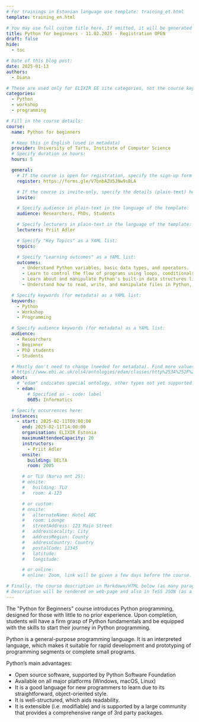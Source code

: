 ```yaml
---
# For trainings in Estonian language use template: training_et.html
template: training_en.html

# You may use full custom title here. If omitted, it will be generated from course name.
title: Python for beginners - 11.02.2025 - Registration OPEN
draft: false
hide:
  - toc

# Date of this blog post:
date: 2025-01-13
authors:
  - Diana

# These are used only for ELIXIR EE site categories, not the course keywords on TESS
categories:
  - Python
  - workshop
  - programming

# Fill in the course details:
course:
  name: Python for beginners

  # Keep this in English (used in metadata)
  provider: University of Tartu, Institute of Computer Science
  # Specify duration in hours:
  hours: 5

  general:
    # If the course is open for registration, specify the sign-up form link here (otherwise, remove it):
    register: https://forms.gle/V7bnbAZU5JNw9sBLA

    # If the course is invite-only, specify the details (plain-text) here (otherwise, remove it):
    invite:

    # Specify audience in plain-text in the language of the template:
    audience: Researchers, PhDs, Students

    # Specify lecturers in plain-text in the language of the template:
    lecturers: Priit Adler

    # Specify "Key Topics" as a YAML list:
    topics:

    # Specify "Learning outcomes" as a YAML list:
    outcomes:
      - Understand Python variables, basic data types, and operators.
      - Learn to control the flow of programs using loops, conditionals, and functions in Python.
      - Learn about and manipulate Python's built-in data structures like lists, tuples, sets, and dictionaries.
      - Understand how to read, write, and manipulate files in Python, handle exceptions, and learn the principles of object-oriented programming.

  # Specify keywords (for metadata) as a YAML list:
  keywords:
    - Python
    - Workshop
    - Programming

  # Specify audience keywords (for metadata) as a YAML list:
  audience:
    - Researchers
    - Beginner
    - PhD students
    - Students

  # Mostly don't need to change (needed for metadata). Find more values here:
  # https://www.ebi.ac.uk/ols4/ontologies/edam/classes/http%253A%252F%252Fedamontology.org%252Ftopic_0003?lang=en
  about:
    # "edam" indicates special ontology, other types not yet supported.
    - edam:
        # Specified as – code: label
        0605: Informatics

  # Specify occurrences here:
  instances:
    - start: 2025-02-11T09:00:00
      end: 2025-02-11T14:00:00
      organisation: ELIXIR Estonia
      maximumAttendeeCapacity: 20
      instructors:
        - Priit Adler
      onsite:
        building: DELTA
        room: 2005

      # or TLU (Narva mnt 25):
      # onsite:
      #   building: TLU
      #   room: A-123

      # or custom:
      # onsite:
      #   alternateName: Hotel ABC
      #   room: Lounge
      #   streetAddress: 123 Main Street
      #   addressLocality: City
      #   addressRegion: County
      #   addressCountry: Country
      #   postalCode: 12345
      #   latitude:
      #   longitude:

      # or online:
      # online: Zoom, link will be given a few days before the course.

# Finally, the course description in Markdown/HTML below (as many paragraphs as needed).
# Description will be rendered on web-page and also in TeSS JSON (as a string of HTML).
---
```


The "Python for Beginners" course introduces Python programming, designed for those with little to no prior experience. Upon completion, students will have a firm grasp of Python fundamentals and be equipped with the skills to start their journey in Python programming.

<!-- more -->

Python is a general-purpose programming language. It is an interpreted language, which makes it suitable for rapid development and prototyping of programming segments or complete small programs.

Python’s main advantages:

* Open source software, supported by Python Software Foundation
* Available on all major platforms (Windows, macOS, Linux)
* It is a good language for new programmers to learn due to its straightforward, object-oriented style.
* It is well-structured, which aids readability.
* It is extensible (i.e. modifiable) and is supported by a large community that provides a comprehensive range of 3rd party packages.

